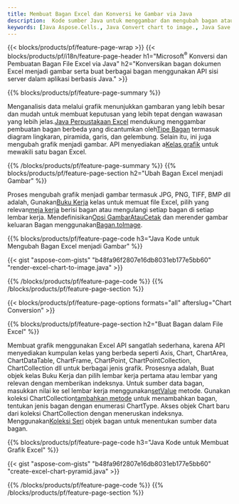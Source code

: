```yaml
---
title: Membuat Bagan Excel dan Konversi ke Gambar via Java
description:  Kode sumber Java untuk menggambar dan mengubah bagan atau diagram di Microsoft Excel menggunakan Library Java.
keywords: [Java Aspose.Cells., Java Convert chart to image., Java Save chart to image., Java chart to image., create charts in Java., insert charts in Java., manage charts in Java]
---
```

{{< blocks/products/pf/feature-page-wrap >}}
{{< blocks/products/pf/i18n/feature-page-header h1="Microsoft<sup>&reg;</sup> Konversi dan Pembuatan Bagan File Excel via Java" h2="Konversikan bagan dokumen Excel menjadi gambar serta buat berbagai bagan menggunakan API sisi server dalam aplikasi berbasis Java." >}}


{{% blocks/products/pf/feature-page-summary %}}

 Menganalisis data melalui grafik menunjukkan gambaran yang lebih besar dan mudah untuk membuat keputusan yang lebih tepat dengan wawasan yang lebih jelas.[Java Perpustakaan Excel](/cells/id/java/) mendukung menggambar pembuatan bagan berbeda yang dicantumkan oleh[Tipe Bagan](https://reference.aspose.com/cells/java/com.aspose.cells/ChartType) termasuk diagram lingkaran, piramida, garis, dan gelembung. Selain itu, ini juga mengubah grafik menjadi gambar. API menyediakan a[Kelas grafik](https://reference.aspose.com/cells/java/com.aspose.cells/Chart) untuk mewakili satu bagan Excel.

{{% /blocks/products/pf/feature-page-summary %}}
{{% blocks/products/pf/feature-page-section h2="Ubah Bagan Excel menjadi Gambar" %}}

 Proses mengubah grafik menjadi gambar termasuk JPG, PNG, TIFF, BMP dll adalah, Gunakan[Buku Kerja](https://reference.aspose.com/java/cells/com.aspose.cells/workbook) kelas untuk memuat file Excel, pilih yang relevan[meja kerja](https://reference.aspose.com/cells/java/com.aspose.cells/worksheet) berisi bagan atau mengulangi setiap bagan di setiap lembar kerja. Mendefinisikan[Opsi GambarAtauCetak](https://reference.aspose.com/cells/java/com.aspose.cells/ImageOrPrintOptions) dan merender gambar keluaran Bagan menggunakan[Bagan.toImage](https://reference.aspose.com/cells/java/com.aspose.cells/chart#toImage(java.io.OutputStream,%20com.aspose.cells.ImageOrPrintOptions)).


{{% blocks/products/pf/feature-page-code h3="Java Kode untuk Mengubah Bagan Excel menjadi Gambar" %}}

{{< gist "aspose-com-gists" "b48fa96f2807e16db8031eb177e5bb60" "render-excel-chart-to-image.java" >}}

{{% /blocks/products/pf/feature-page-code %}}
{{% /blocks/products/pf/feature-page-section %}}

{{< blocks/products/pf/feature-page-options formats="all" afterslug="Chart Conversion" >}}


{{% blocks/products/pf/feature-page-section h2="Buat Bagan dalam File Excel" %}}

Membuat grafik menggunakan Excel API sangatlah sederhana, karena API menyediakan kumpulan kelas yang berbeda seperti Axis, Chart, ChartArea, ChartDataTable, ChartFrame, ChartPoint, ChartPointCollection, ChartCollection dll untuk berbagai jenis grafik. Prosesnya adalah, Buat objek kelas Buku Kerja dan pilih lembar kerja pertama atau lembar yang relevan dengan memberikan indeksnya. Untuk sumber data bagan, masukkan nilai ke sel lembar kerja menggunakan[setValue](https://reference.aspose.com/cells/java/com.aspose.cells/cell#Value) metode. Gunakan koleksi ChartCollection[tambahkan metode](https://reference.aspose.com/cells/java/com.aspose.cells/chartcollection#add(int,%20int,%20int,%20int,%20int) ) untuk menambahkan bagan, tentukan jenis bagan dengan enumerasi ChartType. Akses objek Chart baru dari koleksi ChartCollection dengan meneruskan indeksnya. Menggunakan[Koleksi Seri](https://reference.aspose.com/cells/java/com.aspose.cells/SeriesCollection) objek bagan untuk menentukan sumber data bagan.

{{% blocks/products/pf/feature-page-code h3="Java Kode untuk Membuat Grafik Excel" %}}

{{< gist "aspose-com-gists" "b48fa96f2807e16db8031eb177e5bb60" "create-excel-chart-pyramid.java" >}}

{{% /blocks/products/pf/feature-page-code %}}
{{% /blocks/products/pf/feature-page-section %}}
